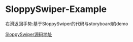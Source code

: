 # SloppySwiper-Example
右滑返回手势:基于SloppySwiper的代码与storyboard的demo 

[SloppySwiper源码地址](https://github.com/fastred/SloppySwiper) 
